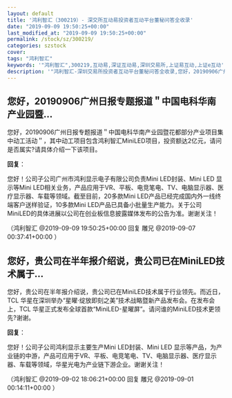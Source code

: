 ```yaml
---
layout: default
title: '鸿利智汇（300219）- 深交所互动易投资者互动平台董秘问答全收录'
date: "2019-09-09 19:50:25+00:00"
last_modified_at: "2019-09-09 19:50:25+00:00"
permalink: /stock/sz/300219/
categories: szstock
cover: 
tags: "鸿利智汇"
keywords: '"鸿利智汇",300219,互动易,深证互动易,深圳交易所,上证易互动,上证e互动'
description: '"鸿利智汇-深圳交易所投资者互动平台董秘问答全收录,您好，20190906广州日报专题报道＂中国电科华南产业园暨花都部分产业项目集中动工活动＂，其中动工项目包含鸿利智汇MiniLED项目，投资额达2亿元，请问是否属实?请具体介绍一下该项目。"'
---
```


## 您好，20190906广州日报专题报道＂中国电科华南产业园暨...

您好，20190906广州日报专题报道＂中国电科华南产业园暨花都部分产业项目集中动工活动＂，其中动工项目包含鸿利智汇MiniLED项目，投资额达2亿元，请问是否属实?请具体介绍一下该项目。

**回复**：

您好！公司子公司广州市鸿利显示电子有限公司负责Mini LED封装、Mini LED 显示等Mini LED相关业务，产品应用于VR、平板、电竞笔电、TV、电脑显示器、医疗显示器、车载等领域。截至目前，20多款Mini LED产品已经完成国内外一线终端客户送样验证，10多款Mini LED产品已具备小批量生产能力。关于公司MiniLED的具体进展以公司在创业板信息披露媒体发布的公告为准。谢谢关注！ 

（鸿利智汇  @2019-09-09 19:50:25+00:00 回复 雕兄  @2019-09-07 00:37:41+00:00 ）

## 您好，贵公司在半年报介绍说，贵公司已在MiniLED技术属于...

您好，贵公司在半年报介绍说，贵公司已在MiniLED技术属于行业领先。而近日，TCL 华星在深圳举办“星曜·绽放即刻之美”技术战略暨新产品发布会。在发布会上，TCL 华星正式发布全球首款“MiniLED-星曜屏”。请问谁的MiniLED技术更领先?谢谢。

**回复**：

您好！公司子公司鸿利显示主要生产Mini LED封装、Mini LED 显示等产品，为产业链的中游，产品可应用于VR、平板、电竞笔电、TV、电脑显示器、医疗显示器、车载等领域，华星光电为产业链下游企业。谢谢关注！ 

（鸿利智汇  @2019-09-02 18:06:21+00:00 回复 雕兄  @2019-09-01 00:14:11+00:00 ）

